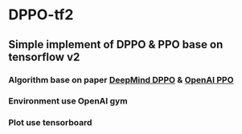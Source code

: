 # DPPO-tf2
Simple implement of DPPO &amp; PPO base on tensorflow v2
-
### Algorithm base on paper [DeepMind DPPO](https://arxiv.org/abs/1707.02286) & [OpenAI PPO](https://arxiv.org/abs/1707.06347)
### Environment use OpenAI gym
### Plot use tensorboard